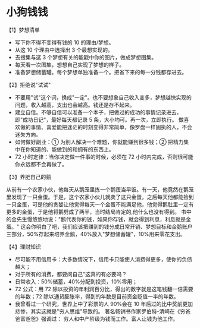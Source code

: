 # **小狗钱钱**

【1】梦想清单

- 写下你不得不变得有钱的 10 的理由/梦想。
- 从这 10 个理由中选择出 3 个最想实现的。
- 去搜集与这 3 个梦想有关的能戳中你的图片，做成梦想图集。
- 每天看一次图集，想想自己实现了梦想的样子。
- 准备梦想储蓄罐。每个梦想单独准备一个。把省下来的每一分钱都存进去。<br>

【2】拒绝说"试试"

- 不要用"试"这个词，换成"一定"。也不要想象自己收入变多，梦想越快实现的问题，收入越高，支出也会越高。钱还是存不起来。
- 建立自信。不够自信可以准备一个本子，把做过的成功的事情记录进去，即"成功日记"，最好每天都记录 5 条，大小均可。再一次，立即执行。
  做喜欢做的事情、喜爱能把迷茫的时刻变得非常简单，像罗盘一样固执的人，不会迷失方向。
- 如何做好副业：① 为别人解决一个难题，你就能赚到很多钱；② 把精力集中在你知道的、能做到的和拥有的东西上。
- 72 小时定律：当你决定做一件事的时候，必须在 72 小时内完成，否则很可能你永远都不会再做了。<br>

【3】养肥自己的鹅

从前有一个农家小伙，他每天从鹅笼里拣一个鹅蛋当早饭。有一天，他竟然在鹅笼里发现了一只金蛋。于是，这个农家小伙儿就卖了这只金蛋，之后每天他都能捡到一只金蛋，可是他的贪婪让他觉得每天一个金蛋不能满足他，他觉得鹅肚里一定有更多的金蛋，于是他将鹅劈成了两半，当时结局肯定的,他什么也没有得到。
书中的金先生慢悠悠地说："鹅代表你的钱，如果你存钱，就会得到利息，利息就是金蛋。"
这会你明白了吧，我们应该把赚到的钱分成日常开销、梦想目标和金鹅账户三部分，50%存起来培养金鹅，40%放入"梦想储蓄罐"，10%用来零花支出。<br>

【4】理财知识

- 尽可能不用信用卡：大多数情况下，信用卡只能使人消费得更多，使你的负债越大；
- 对于所有的消费，都要问自己"这真的有必要吗？
- 日常收入：50%储蓄，40%分配到投资，10%零用；
- 72 公式：用 72 除以投资的年利润百分比，得出的数字就是这笔钱翻一倍需要的年数；72 除以通货膨胀率，得到的年数是目前资金贬值一半的年数。
- 我曾看过一个研究，世界上中了彩票的人 90%会在 10 年后过的比中奖前更加悲惨，其实这就是"穷人思维"导致的。
  著名畅销书作家罗伯特-清崎在《穷爸爸富爸爸》强调过：
  穷人和中产阶级为钱而工作。富人让钱为他工作。
